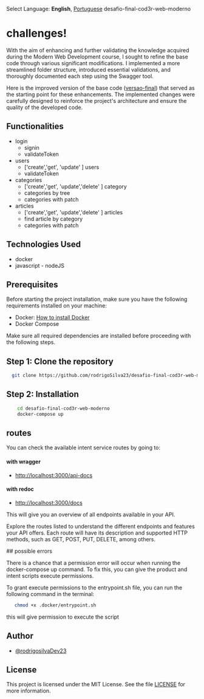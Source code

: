 Select Language: **English**, [Portuguese](https://github.com/AnisanWesley/anisan-college/blob/master/Anisoket/README-pt.md)
desafio-final-cod3r-web-moderno

# challenges!

With the aim of enhancing and further validating the knowledge acquired during the Modern Web Development course, I sought to refine the base code through various significant modifications. I implemented a more streamlined folder structure, introduced essential validations, and thoroughly documented each step using the Swagger tool.

Here is the improved version of the base code ([versao-final](https://github.com/cod3rcursos/knowledge/tree/master/versao-final)) that served as the starting point for these enhancements. The implemented changes were carefully designed to reinforce the project's architecture and ensure the quality of the developed code.

## Functionalities

- login
  - signin
  - validateToken
- users
  - ['create','get', 'update' ] users
  - validateToken
- categories
  - ['create','get', 'update','delete' ] category
  - categories by tree
  - categories with patch
- articles
  - ['create','get', 'update','delete' ] articles
  - find article by category
  - categories with patch

## Technologies Used

- docker
- javascript - nodeJS

## Prerequisites

Before starting the project installation, make sure you have the following requirements installed on your machine:

- Docker: [How to install Docker](https://www.docker.com/get-started/)
- Docker Compose

Make sure all required dependencies are installed before proceeding with the following steps.

## Step 1: Clone the repository

```bash
  git clone https://github.com/rodrigoSilva23/desafio-final-cod3r-web-moderno.git
```

## Step 2: Installation

```bash
    cd desafio-final-cod3r-web-moderno
    docker-compose up
```

## routes

You can check the available intent service routes by going to:

#### with wragger

- [http://localhost:3000/api-docs](http://localhost:3000/api-docs)

#### with redoc

- [http://localhost:3000/docs](http://localhost:3000/docs)

This will give you an overview of all endpoints available in your API.

<p>
 Explore the routes listed to understand the different endpoints and features your API offers. Each route will have its description and supported HTTP methods, such as GET, POST, PUT, DELETE, among others.
</p>
## possible errors

There is a chance that a permission error will occur when running the docker-compose up command. To fix this, you can give the product and intent scripts execute permissions.

To grant execute permissions to the entrypoint.sh file, you can run the following command in the terminal:

```bash
   chmod +x .docker/entrypoint.sh

```

this will give permission to execute the script

## Author

- [@rodrigosilvaDev23](https://github.com/rodrigoSilva23)

## License

This project is licensed under the MIT License. See the file [LICENSE](https://opensource.org/licenses/MIT) for more information.
